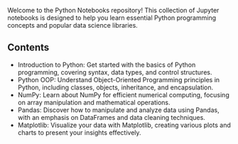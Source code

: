  Welcome to the Python Notebooks repository! This collection of Jupyter notebooks is designed to help you learn essential Python programming concepts and popular data science libraries.

## Contents

- Introduction to Python: Get started with the basics of Python programming, covering syntax, data types, and control structures.
- Python OOP: Understand Object-Oriented Programming principles in Python, including classes, objects, inheritance, and encapsulation.
- NumPy: Learn about NumPy for efficient numerical computing, focusing on array manipulation and mathematical operations.
- Pandas: Discover how to manipulate and analyze data using Pandas, with an emphasis on DataFrames and data cleaning techniques.
- Matplotlib: Visualize your data with Matplotlib, creating various plots and charts to present your insights effectively.
